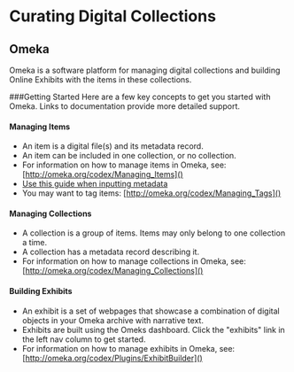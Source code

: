 # Curating Digital Collections #

## Omeka

Omeka is a software platform for managing digital collections and building Online Exhibits with the items in these collections.

###Getting Started
Here are a few key concepts to get you started with Omeka. Links to documentation provide more detailed support.
#### Managing Items
* An item is a digital file(s) and its metadata record.
* An item can be included in one collection, or no collection.
* For information on how to manage items in Omeka, see: [http://omeka.org/codex/Managing_Items]()
* [Use this guide when inputting metadata](https://docs.google.com/spreadsheets/d/1W3QFz1HYHDCv5ieEVkrqPfhAvyHdFvzgjmyfiOar2yE/edit#gid=0)
* You may want to tag items: [http://omeka.org/codex/Managing_Tags]()
 
#### Managing Collections
* A collection is a group of items. Items may only belong to one collection a time.
* A collection has a metadata record describing it.
* For information on how to manage collections in Omeka, see: [http://omeka.org/codex/Managing_Collections]()

#### Building Exhibits
* An exhibit is a set of webpages that showcase a combination of digital objects in your Omeka archive with narrative text.
* Exhibits are built using the Omeks dashboard. Click the "exhibits" link in the left nav column to get started.
* For information on how to manage exhibits in Omeka, see: [http://omeka.org/codex/Plugins/ExhibitBuilder]()